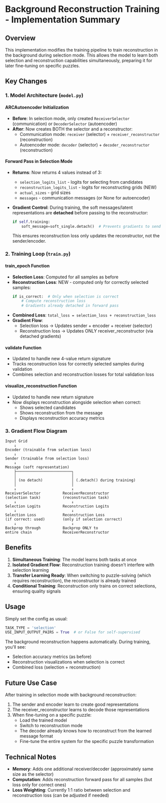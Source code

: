 # Background Reconstruction Training - Implementation Summary

## Overview
This implementation modifies the training pipeline to train reconstruction in the background during selection mode. This allows the model to learn both selection and reconstruction capabilities simultaneously, preparing it for later fine-tuning on specific puzzles.

## Key Changes

### 1. Model Architecture (`model.py`)

#### ARCAutoencoder Initialization
- **Before**: In selection mode, only created `ReceiverSelector` (communication) or `DecoderSelector` (autoencoder)
- **After**: Now creates BOTH the selector and a reconstructor:
  - Communication mode: `receiver` (selector) + `receiver_reconstructor` (reconstruction)
  - Autoencoder mode: `decoder` (selector) + `decoder_reconstructor` (reconstruction)

#### Forward Pass in Selection Mode
- **Returns**: Now returns 4 values instead of 3:
  - `selection_logits_list` - logits for selecting from candidates
  - `reconstruction_logits_list` - logits for reconstructing grids (NEW)
  - `actual_sizes` - grid sizes
  - `messages` - communication messages (or None for autoencoder)

- **Gradient Control**: During training, the soft messages/latent representations are **detached** before passing to the reconstructor:
  ```python
  if self.training:
      soft_message=soft_single.detach()  # Prevents gradients to sender
  ```
  This ensures reconstruction loss only updates the reconstructor, not the sender/encoder.

### 2. Training Loop (`train.py`)

#### train_epoch Function
- **Selection Loss**: Computed for all samples as before
- **Reconstruction Loss**: NEW - computed only for correctly selected samples:
  ```python
  if is_correct:  # Only when selection is correct
      # Compute reconstruction loss
      # Gradients already detached in forward pass
  ```
- **Combined Loss**: `total_loss = selection_loss + reconstruction_loss`
- **Gradient Flow**:
  - Selection loss → Updates sender + encoder + receiver (selector)
  - Reconstruction loss → Updates ONLY receiver_reconstructor (via detached gradients)

#### validate Function
- Updated to handle new 4-value return signature
- Tracks reconstruction loss for correctly selected samples during validation
- Combines selection and reconstruction losses for total validation loss

#### visualize_reconstruction Function
- Updated to handle new return signature
- Now displays reconstruction alongside selection when correct:
  - Shows selected candidates
  - Shows reconstruction from the message
  - Displays reconstruction accuracy metrics

### 3. Gradient Flow Diagram

```
Input Grid
    ↓
Encoder (trainable from selection loss)
    ↓
Sender (trainable from selection loss)
    ↓
Message (soft representation)
    ├─────────────────────────┐
    │                         │
    │ (no detach)             │ (.detach() during training)
    │                         │
    ↓                         ↓
ReceiverSelector          ReceiverReconstructor
(selection task)          (reconstruction task)
    ↓                         ↓
Selection Logits          Reconstruction Logits
    ↓                         ↓
Selection Loss            Reconstruction Loss
(if correct: used)        (only if selection correct)
    ↓                         ↓
Backprop through          Backprop ONLY to
entire chain              ReceiverReconstructor
```

## Benefits

1. **Simultaneous Training**: The model learns both tasks at once
2. **Isolated Gradient Flow**: Reconstruction training doesn't interfere with selection learning
3. **Transfer Learning Ready**: When switching to puzzle-solving (which requires reconstruction), the reconstructor is already trained
4. **Conditional Training**: Reconstruction only trains on correct selections, ensuring quality signals

## Usage

Simply set the config as usual:
```python
TASK_TYPE = 'selection'
USE_INPUT_OUTPUT_PAIRS = True  # or False for self-supervised
```

The background reconstruction happens automatically. During training, you'll see:
- Selection accuracy metrics (as before)
- Reconstruction visualizations when selection is correct
- Combined loss (selection + reconstruction)

## Future Use Case

After training in selection mode with background reconstruction:
1. The sender and encoder learn to create good representations
2. The receiver_reconstructor learns to decode those representations
3. When fine-tuning on a specific puzzle:
   - Load the trained model
   - Switch to reconstruction mode
   - The decoder already knows how to reconstruct from the learned message format
   - Fine-tune the entire system for the specific puzzle transformation

## Technical Notes

- **Memory**: Adds one additional receiver/decoder (approximately same size as the selector)
- **Computation**: Adds reconstruction forward pass for all samples (but loss only for correct ones)
- **Loss Weighting**: Currently 1:1 ratio between selection and reconstruction loss (can be adjusted if needed)

